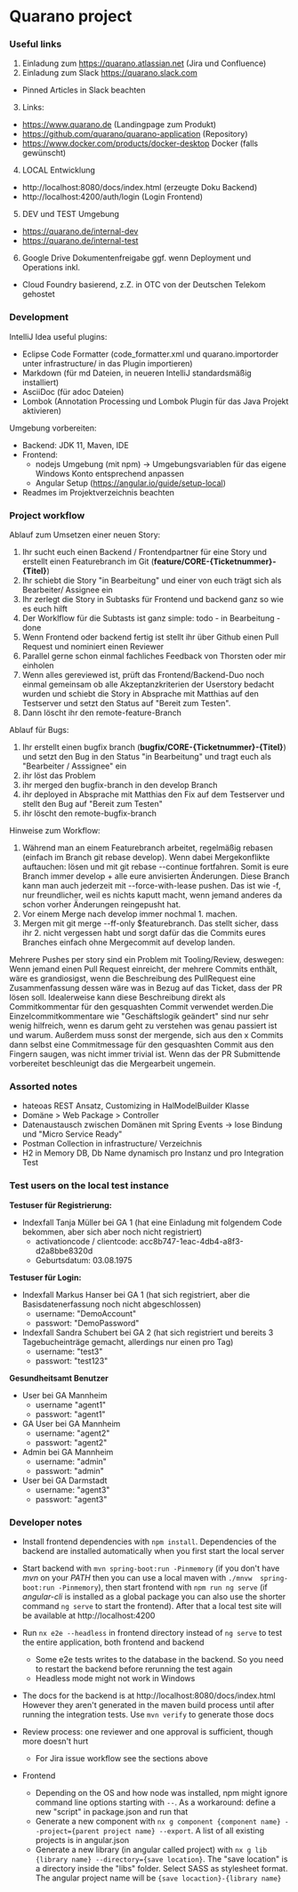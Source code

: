 # Quarano project

### Useful links
1. Einladung zum https://quarano.atlassian.net (Jira und Confluence)
2. Einladung zum Slack https://quarano.slack.com
  - Pinned Articles in Slack beachten
3. Links:
  - https://www.quarano.de (Landingpage zum Produkt)
  - https://github.com/quarano/quarano-application (Repository)
  - https://www.docker.com/products/docker-desktop Docker (falls gewünscht)
4. LOCAL Entwicklung
  - http://localhost:8080/docs/index.html (erzeugte Doku Backend)
  - http://localhost:4200/auth/login (Login Frontend)
5. DEV und TEST Umgebung
  - https://quarano.de/internal-dev
  - https://quarano.de/internal-test
6. Google Drive Dokumentenfreigabe ggf. wenn Deployment und Operations inkl.
  - Cloud Foundry basierend, z.Z. in OTC von der Deutschen Telekom gehostet

### Development
IntelliJ Idea useful plugins:
- Eclipse Code Formatter (code_formatter.xml und quarano.importorder unter infrastructure/ in das Plugin importieren)
- Markdown (für md Dateien, in neueren IntelliJ standardsmäßig installiert)
- AsciiDoc (für adoc Dateien)
- Lombok (Annotation Processing und Lombok Plugin für das Java Projekt aktivieren)

Umgebung vorbereiten:
- Backend: JDK 11, Maven, IDE
- Frontend:
  - nodejs Umgebung (mit npm) -> Umgebungsvariablen für das eigene Windows Konto entsprechend anpassen
  - Angular Setup (https://angular.io/guide/setup-local)
- Readmes im Projektverzeichnis beachten

### Project workflow
Ablauf zum Umsetzen einer neuen Story:
1. Ihr sucht euch einen Backend / Frontendpartner für eine Story und erstellt einen Featurebranch im Git (**feature/CORE-{Ticketnummer}-{Titel}**)
2. Ihr schiebt die Story "in Bearbeitung" und einer von euch trägt sich als Bearbeiter/ Assignee ein
3. Ihr zerlegt die Story in Subtasks für Frontend und backend ganz so wie es euch hilft
4. Der Worklflow für die Subtasts ist ganz simple: todo - in Bearbeitung - done
5. Wenn Frontend oder backend fertig ist stellt ihr über Github einen Pull Request und nominiert einen Reviewer
6. Parallel gerne schon einmal fachliches Feedback von Thorsten oder mir einholen
7. Wenn alles gereviewed ist, prüft  das Frontend/Backend-Duo noch einmal gemeinsam ob alle Akzeptanzkriterien der Userstory bedacht wurden und schiebt die Story in Absprache mit Matthias auf den Testserver und setzt den Status auf "Bereit zum Testen".
8. Dann löscht ihr den remote-feature-Branch

Ablauf für Bugs:
1. Ihr erstellt einen bugfix branch (**bugfix/CORE-{Ticketnummer}-{Titel}**) und setzt den Bug in den Status "in Bearbeitung" und tragt euch als "Bearbeiter / Asssignee" ein
2. ihr löst das Problem
3. ihr merged den bugfix-branch in den develop Branch
4. ihr deployed in Absprache mit Matthias den Fix auf dem Testserver und stellt den Bug auf "Bereit zum Testen"
5. ihr löscht den remote-bugfix-branch

Hinweise zum Workflow:
1. Während man an einem Featurebranch arbeitet, regelmäßig rebasen (einfach im Branch git rebase develop). Wenn dabei Mergekonflikte auftauchen: lösen und mit git rebase --continue fortfahren. Somit is eure Branch immer develop + alle eure anvisierten Änderungen. Diese Branch kann man auch jederzeit mit --force-with-lease pushen. Das ist wie -f, nur freundlicher, weil es nichts kaputt macht, wenn jemand anderes da schon vorher Änderungen reingepusht hat.
2. Vor einem Merge nach develop immer nochmal 1. machen.
3. Mergen mit git merge --ff-only $featurebranch. Das stellt sicher, dass ihr 2. nicht vergessen habt und sorgt dafür das die Commits eures Branches einfach ohne Mergecommit auf develop landen.

Mehrere Pushes per story sind ein Problem mit Tooling/Review, deswegen: Wenn jemand einen Pull Request einreicht, der mehrere Commits enthält, wäre es grandiosigst, wenn die Beschreibung des PullRequest eine Zusammenfassung dessen wäre was in Bezug auf das Ticket, dass der PR lösen soll. Idealerweise kann diese Beschreibung direkt als Commitkommentar für den gesquashten Commit verwendet werden.Die Einzelcommitkommentare wie "Geschäftslogik geändert" sind nur sehr wenig hilfreich, wenn es darum geht zu verstehen was genau passiert ist und warum. Außerdem muss sonst der mergende, sich aus den x Commits dann selbst eine Commitmessage für den gesquashten Commit aus den Fingern saugen, was nicht immer trivial ist. Wenn das der PR Submittende vorbereitet beschleunigt das die Mergearbeit ungemein.


### Assorted notes
- hateoas REST Ansatz, Customizing in HalModelBuilder Klasse
- Domäne > Web Package > Controller
- Datenaustausch zwischen Domänen mit Spring Events -> lose Bindung und "Micro Service Ready"
- Postman Collection in infrastructure/ Verzeichnis
- H2 in Memory DB, Db Name dynamisch pro Instanz und pro Integration Test

### Test users on the local test instance
**Testuser für Registrierung:**
- Indexfall Tanja Müller  bei GA 1 (hat eine Einladung mit folgendem Code bekommen, aber sich aber noch nicht registriert)
  - activationcode / clientcode: acc8b747-1eac-4db4-a8f3-d2a8bbe8320d
  - Geburtsdatum: 03.08.1975

**Testuser für Login:**
- Indexfall Markus Hanser bei GA 1 (hat sich registriert, aber die Basisdatenerfassung noch nicht abgeschlossen)  
  - username: "DemoAccount"
  - passwort: "DemoPassword"
- Indexfall Sandra Schubert bei GA 2 (hat sich registriert und bereits 3 Tagebucheinträge gemacht, allerdings nur einen pro Tag)
  - username: "test3"
  - passwort: "test123"

**Gesundheitsamt Benutzer**
- User bei GA Mannheim
  - username "agent1"
  - passwort: "agent1"
- GA User bei GA Mannheim
  - username: "agent2"
  - passwort: "agent2"
- Admin  bei GA Mannheim
  - username: "admin"
  - passwort: "admin"
- User bei GA Darmstadt
  - username: "agent3"
  - passwort: "agent3"

### Developer notes
- Install frontend dependencies with `npm install`. Dependencies of the backend are installed automatically when you first start the local server
- Start backend with `mvn spring-boot:run -Pinmemory` (if you don't have *mvn* on your *PATH* then you can use a local maven with `./mnvw  spring-boot:run -Pinmemory`), then start frontend with `npm run ng serve` (if *angular-cli* is installed as a global package you can also use the shorter command `ng serve` to start the frontend). After that a local test site will be available at http://localhost:4200
- Run `nx e2e --headless` in frontend directory instead of `ng serve` to test the entire application, both frontend and backend
  - Some e2e tests writes to the database in the backend. So you need to restart the backend before rerunning the test again
  - Headless mode might not work in Windows
- The docs for the backend is at http://localhost:8080/docs/index.html However they aren't generated in the maven build process until after running the integration tests. Use `mvn verify` to generate those docs

- Review process: one reviewer and one approval is sufficient, though more doesn't hurt
  - For Jira issue workflow see the sections above

- Frontend
  - Depending on the OS and how node was installed, npm might ignore command line options starting with `--`. As a workaround: define a new "script" in package.json and run that
  - Generate a new component with `nx g component {component name} --project={parent project name} --export`. A list of all existing projects is in angular.json
  - Generate a new library (in angular called project) with `nx g lib {library name} --directory={save location}`. The "save location" is a directory inside the "libs" folder. Select SASS as stylesheet format. The angular project name will be `{save locaction}-{library name}`
